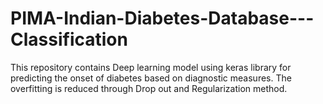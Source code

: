 # PIMA-Indian-Diabetes-Database---Classification
This repository contains Deep learning model using keras library for predicting the onset of diabetes based on diagnostic measures. The overfitting is reduced through Drop out and Regularization method.
